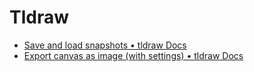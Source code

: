 # Tldraw

* [Save and load snapshots • tldraw Docs](https://tldraw.dev/examples/snapshots)
* [Export canvas as image (with settings) • tldraw Docs](https://tldraw.dev/examples/export-canvas-settings)

